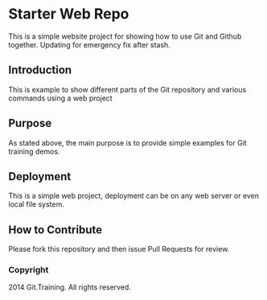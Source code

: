 # Starter Web Repo

This is a simple website project for showing how to use Git and Github together.  Updating for emergency fix after stash.

## Introduction

This is example to show different parts of the Git repository and various commands using a web project

## Purpose

As stated above, the main purpose is to provide simple examples for Git training demos.

## Deployment

This is a simple web project, deployment can be on any web server or even local file system.

## How to Contribute

Please fork this repository and then issue Pull Requests for review.

### Copyright

2014 Git.Training. All rights reserved.
